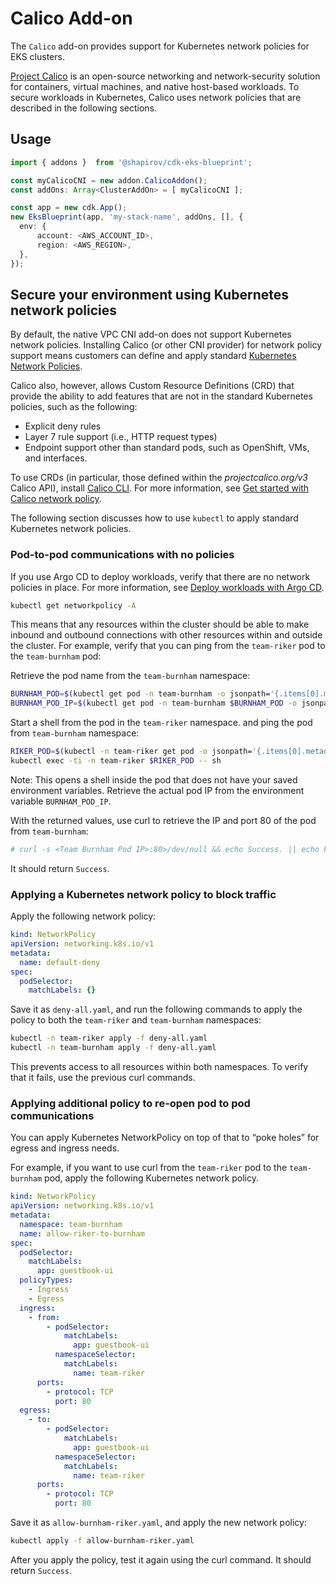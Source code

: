 # Calico Add-on

The `Calico` add-on provides support for Kubernetes network policies for EKS clusters.

[Project Calico](https://www.projectcalico.org/) is an open-source networking and network-security solution for containers, virtual machines, and native host-based workloads. To secure workloads in Kubernetes, Calico uses network policies that are described in the following sections.

## Usage

```typescript
import { addons }  from '@shapirov/cdk-eks-blueprint';

const myCalicoCNI = new addon.CalicoAddon();
const addOns: Array<ClusterAddOn> = [ myCalicoCNI ];

const app = new cdk.App();
new EksBlueprint(app, 'my-stack-name', addOns, [], {
  env: {
      account: <AWS_ACCOUNT_ID>,
      region: <AWS_REGION>,
  },
});
```
## Secure your environment using Kubernetes network policies

By default, the native VPC CNI add-on does not support Kubernetes network policies. Installing Calico (or other CNI provider) for network policy support means customers can define and apply standard [Kubernetes Network Policies](https://kubernetes.io/docs/concepts/services-networking/network-policies/). 

Calico also, however, allows Custom Resource Definitions (CRD) that provide the ability to add features that are not in the standard Kubernetes policies, such as the following:
- Explicit deny rules
- Layer 7 rule support (i.e., HTTP request types)
- Endpoint support other than standard pods, such as OpenShift, VMs, and interfaces. 

To use CRDs (in particular, those defined within the *projectcalico.org/v3* Calico API), install [Calico CLI](https://docs.projectcalico.org/getting-started/clis/calicoctl/install). For more information, see [Get started with Calico network policy](https://docs.projectcalico.org/security/calico-network-policy). 

The following section discusses how to use `kubectl` to apply standard Kubernetes network policies.

### Pod-to-pod communications with no policies

If you use Argo CD to deploy workloads, verify that there are no network policies in place. For more information, see [Deploy workloads with Argo CD](https://github.com/aws-quickstart/quickstart-ssp-amazon-eks/blob/feature/calico/docs/getting-started.md#deploy-workloads-with-argocd).

```bash
kubectl get networkpolicy -A
```

This means that any resources within the cluster should be able to make inbound and outbound connections with other resources within and outside the cluster. For example, verify that you can ping from the `team-riker` pod to the `team-burnham` pod:

Retrieve the pod name from the `team-burnham` namespace:

```bash
BURNHAM_POD=$(kubectl get pod -n team-burnham -o jsonpath='{.items[0].metadata.name}') 
BURNHAM_POD_IP=$(kubectl get pod -n team-burnham $BURNHAM_POD -o jsonpath='{.status.podIP}')
```

Start a shell from the pod in the `team-riker` namespace. and ping the pod from `team-burnham` namespace:

```bash
RIKER_POD=$(kubectl -n team-riker get pod -o jsonpath='{.items[0].metadata.name}')
kubectl exec -ti -n team-riker $RIKER_POD -- sh
```

Note: This opens a shell inside the pod that does not have your saved environment variables. Retrieve the actual pod IP from the environment variable `BURNHAM_POD_IP`.

With the returned values, use curl to retrieve the IP and port 80 of the pod from `team-burnham`:

```bash
# curl -s <Team Burnham Pod IP>:80>/dev/null && echo Success. || echo Fail. 
```

It should return `Success`.

### Applying a Kubernetes network policy to block traffic

Apply the following network policy:

```yaml
kind: NetworkPolicy
apiVersion: networking.k8s.io/v1
metadata:
  name: default-deny
spec:
  podSelector:
    matchLabels: {}
```

Save it as `deny-all.yaml`, and run the following commands to apply the policy to both the `team-riker` and `team-burnham` namespaces:

```bash
kubectl -n team-riker apply -f deny-all.yaml 
kubectl -n team-burnham apply -f deny-all.yaml
```

This prevents access to all resources within both namespaces. To verify that it fails, use the previous curl commands.

### Applying additional policy to re-open pod to pod communications

You can apply Kubernetes NetworkPolicy on top of that to “poke holes” for egress and ingress needs. 

For example, if you want to use curl from the `team-riker` pod to the `team-burnham` pod, apply the following Kubernetes network policy. 

```yaml
kind: NetworkPolicy
apiVersion: networking.k8s.io/v1
metadata:
  namespace: team-burnham
  name: allow-riker-to-burnham
spec:
  podSelector:
    matchLabels:
      app: guestbook-ui
  policyTypes:
    - Ingress
    - Egress
  ingress:
    - from:
        - podSelector:
            matchLabels:
              app: guestbook-ui
          namespaceSelector:
            matchLabels:
              name: team-riker
      ports:
        - protocol: TCP
          port: 80
  egress:
    - to:
        - podSelector:
            matchLabels:
              app: guestbook-ui
          namespaceSelector:
            matchLabels:
              name: team-riker
      ports:
        - protocol: TCP
          port: 80
```

Save it as `allow-burnham-riker.yaml`, and apply the new network policy:

```bash
kubectl apply -f allow-burnham-riker.yaml     
```

After you apply the policy, test it again using the curl command. It should return `Success`.
